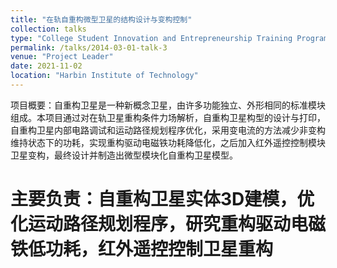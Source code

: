 ```yaml
---
title: "在轨自重构微型卫星的结构设计与变构控制"
collection: talks
type: "College Student Innovation and Entrepreneurship Training Program"
permalink: /talks/2014-03-01-talk-3
venue: "Project Leader"
date: 2021-11-02
location: "Harbin Institute of Technology"
---
```


项目概要：自重构卫星是一种新概念卫星，由许多功能独立、外形相同的标准模块组成。本项目通过对在轨卫星重构条件力场解析，自重构卫星构型的设计与打印，自重构卫星内部电路调试和运动路径规划程序优化，采用变电流的方法减少非变构维持状态下的功耗，实现重构驱动电磁铁功耗降低化，之后加入红外遥控控制模块卫星变构，最终设计并制造出微型模块化自重构卫星模型。

主要负责：自重构卫星实体3D建模，优化运动路径规划程序，研究重构驱动电磁铁低功耗，红外遥控控制卫星重构
======

